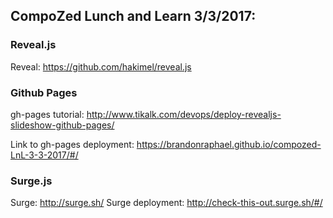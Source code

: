 ## CompoZed Lunch and Learn 3/3/2017:
### Reveal.js
Reveal: https://github.com/hakimel/reveal.js

### Github Pages
gh-pages tutorial: http://www.tikalk.com/devops/deploy-revealjs-slideshow-github-pages/

Link to gh-pages deployment: https://brandonraphael.github.io/compozed-LnL-3-3-2017/#/

### Surge.js
Surge: http://surge.sh/
Surge deployment: http://check-this-out.surge.sh/#/

